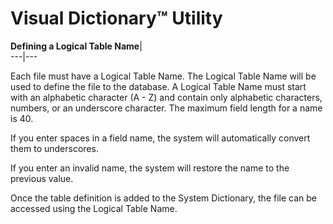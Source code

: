 # Visual Dictionary™ Utility

**Defining a Logical Table Name**|   
---|---  
  
Each file must have a Logical Table Name. The Logical Table Name will be used to define the file to the database. A Logical Table Name must start with an alphabetic character (A - Z) and contain only alphabetic characters, numbers, or an underscore character. The maximum field length for a name is 40.

If you enter spaces in a field name, the system will automatically convert them to underscores.

If you enter an invalid name, the system will restore the name to the previous value.

Once the table definition is added to the System Dictionary, the file can be accessed using the Logical Table Name.
